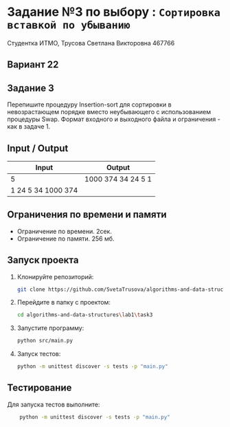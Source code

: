# Задание №3 по выбору : `Сортировка вставкой по убыванию`
Студентка ИТМО,  Трусова Светлана Викторовна 467766

## Вариант 22

## Задание 3
Перепишите процедуру Insertion-sort для сортировки в невозрастающем порядке вместо неубывающего с использованием процедуры Swap.
Формат входного и выходного файла и ограничения - как в задаче 1.


## Input / Output 

| Input                 | Output                 |
|-----------------------|------------------------|
| 5                     | 1000 374 34 24 5 1     |
| 1 24 5 34 1000 374    |                        |

## Ограничения по времени и памяти

- Ограничение по времени. 2сек.
- Ограничение по памяти. 256 мб.


## Запуск проекта
1. Клонируйте репозиторий:
   ```bash
   git clone https://github.com/SvetaTrusova/algorithms-and-data-structures
   ```
2. Перейдите в папку с проектом:
   ```bash
   cd algorithms-and-data-structures\lab1\task3
   ```
3. Запустите программу:
   ```bash
   python src/main.py
   ```

4. Запуск тестов:
   ```bash
   python -m unittest discover -s tests -p "main.py"
   ```


## Тестирование
Для запуска тестов выполните:
```bash
    python -m unittest discover -s tests -p "main.py"
```